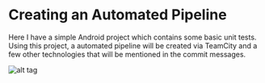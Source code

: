 # Creating an Automated Pipeline 
Here I have a simple Android project which contains some basic unit tests.  Using this project,
a automated pipeline will be created via TeamCity and a few other technologies that will be mentioned in the commit messages.

![alt tag](https://www.google.ie/url?sa=i&rct=j&q=&esrc=s&source=images&cd=&cad=rja&uact=8&ved=0ahUKEwjwhNyu2sLSAhWlCsAKHe55ArMQjRwIBw&url=http%3A%2F%2Fwww.bogotobogo.com%2FDevOps%2FDevOps_CI_CD_Pipeline_Sample.php&psig=AFQjCNEZQ42WY5jQGXt7VNyQQWfLFFbNbg&ust=1488918108968590)



